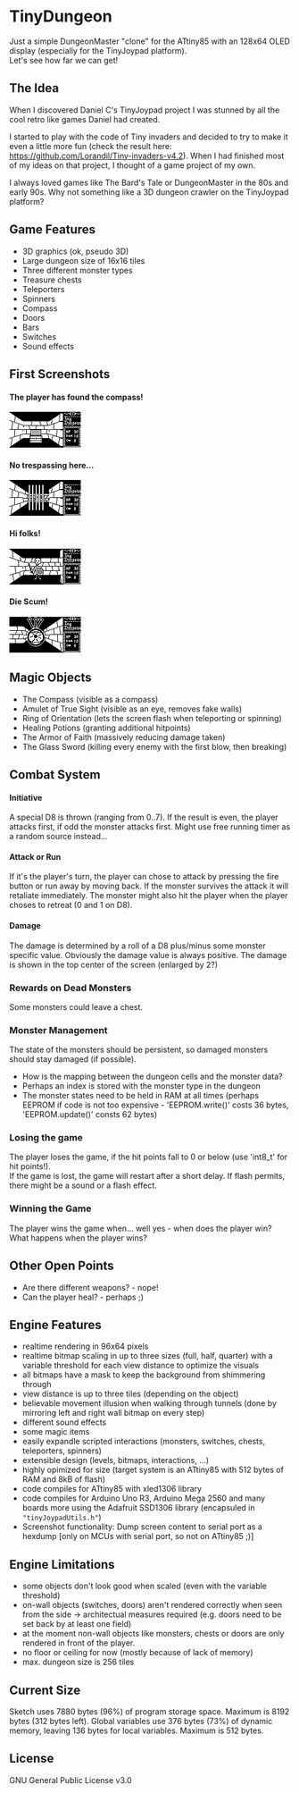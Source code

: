# TinyDungeon

Just a simple DungeonMaster "clone" for the ATtiny85 with an 128x64 OLED display (especially for the TinyJoypad platform).<br>
Let's see how far we can get!

## The Idea
When I discovered Daniel C's TinyJoypad project I was stunned by all the cool retro like
games Daniel had created. 

I started to play with the code of Tiny invaders and decided to try to make it even a little more fun (check the result here: https://github.com/Lorandil/Tiny-invaders-v4.2).
When I had finished most of my ideas on that project, I thought of a game project of my own.

I always loved games like The Bard's Tale or DungeonMaster in the 80s and early 90s.
Why not something like a 3D dungeon crawler on the TinyJoypad platform?

## Game Features
* 3D graphics (ok, pseudo 3D)
* Large dungeon size of 16x16 tiles
* Three different monster types
* Treasure chests
* Teleporters
* Spinners
* Compass
* Doors
* Bars
* Switches
* Sound effects

## First Screenshots
#### The player has found the compass!
![Oh, I see!](https://github.com/Lorandil/TinyDungeon/blob/main/screenshots/compass_found!.png)

#### No trespassing here...
![Tunnel is blocked](https://github.com/Lorandil/TinyDungeon/blob/main/screenshots/the_tunnel_is_blocked.png)

#### Hi folks!
![Meet Joey!](https://github.com/Lorandil/TinyDungeon/blob/main/screenshots/meet_Joey!.png)

#### Die Scum!
![The Boss](https://github.com/Lorandil/TinyDungeon/blob/main/screenshots/the_boss.png)

## Magic Objects
* The Compass (visible as a compass)
* Amulet of True Sight (visible as an eye, removes fake walls)
* Ring of Orientation (lets the screen flash when teleporting or spinning)
* Healing Potions (granting additional hitpoints)
* The Armor of Faith (massively reducing damage taken)
* The Glass Sword (killing every enemy with the first blow, then breaking)

## Combat System

#### Initiative
A special D8 is thrown (ranging from 0..7). If the result is even, the player attacks first, if odd the monster attacks first.
Might use free running timer as a random source instead...

#### Attack or Run
If it's the player's turn, the player can chose to attack by pressing the fire button or run away by moving back.
If the monster survives the attack it will retaliate immediately.
The monster might also hit the player when the player choses to retreat (0 and 1 on D8).

#### Damage
The damage is determined by a roll of a D8 plus/minus some monster specific value. 
Obviously the damage value is always positive.
The damage is shown in the top center of the screen (enlarged by 2?)

### Rewards on Dead Monsters
Some monsters could leave a chest.

### Monster Management
The state of the monsters should be persistent, so damaged monsters should stay damaged (if possible).
* How is the mapping between the dungeon cells and the monster data?
* Perhaps an index is stored with the monster type in the dungeon
* The monster states need to be held in RAM at all times (perhaps EEPROM if code is not too expensive - 'EEPROM.write()' costs 36 bytes, 'EEPROM.update()' consts 62 bytes)

### Losing the game
The player loses the game, if the hit points fall to 0 or below (use 'int8_t' for hit points!).<br>
If the game is lost, the game will restart after a short delay.
If flash permits, there might be a sound or a flash effect.

### Winning the Game
The player wins the game when... well yes - when does the player win?<br>
What happens when the player wins?

## Other Open Points
* Are there different weapons? - nope!
* Can the player heal? - perhaps ;)

## Engine Features
* realtime rendering in 96x64 pixels
* realtime bitmap scaling in up to three sizes (full, half, quarter) with a variable threshold for each view distance to optimize the visuals
* all bitmaps have a mask to keep the background from shimmering through
* view distance is up to three tiles (depending on the object)
* believable movement illusion when walking through tunnels (done by mirroring left and right wall bitmap on every step)
* different sound effects
* some magic items
* easily expandle scripted interactions (monsters, switches, chests, teleporters, spinners)
* extensible design (levels, bitmaps, interactions, ...)
* highly opimized for size (target system is an ATtiny85 with 512 bytes of RAM and 8kB of flash)
* code compiles for ATtiny85 with xled1306 library
* code compiles for Arduino Uno R3, Arduino Mega 2560 and many boards more using the Adafruit SSD1306 library (encapsuled in `"tinyJoypadUtils.h"`)
* Screenshot functionality: Dump screen content to serial port as a hexdump
  [only on MCUs with serial port, so not on ATtiny85 ;)]

## Engine Limitations
* some objects don't look good when scaled (even with the variable threshold)
* on-wall objects (switches, doors) aren't rendered correctly when seen from the side -> architectual measures required (e.g. doors need to be set back by at least one field)
* at the moment non-wall objects like monsters, chests or doors are only rendered in front of the player.
* no floor or ceiling for now (mostly because of lack of memory)
* max. dungeon size is 256 tiles

## Current Size
Sketch uses 7880 bytes (96%) of program storage space. Maximum is 8192 bytes (312 bytes left).
Global variables use 376 bytes (73%) of dynamic memory, leaving 136 bytes for local variables. Maximum is 512 bytes.

## License
GNU General Public License v3.0
